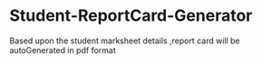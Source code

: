 # Student-ReportCard-Generator
Based upon the student marksheet details ,report card will be autoGenerated in pdf format
